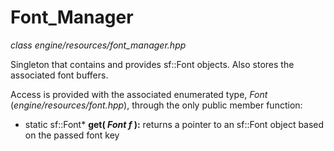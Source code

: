 # Font_Manager
*class*
*engine/resources/font_manager.hpp*

Singleton that contains and provides sf::Font objects. Also stores the associated font buffers.

Access is provided with the associated enumerated type, *Font* (*engine/resources/font.hpp*), through the only public member function:
- static sf::Font\* **get( *Font f* ):** returns a pointer to an sf::Font object based on the passed font key